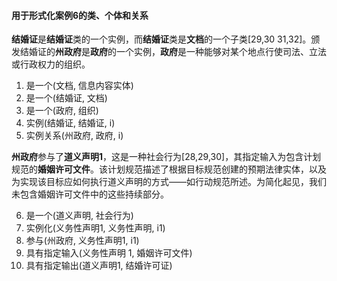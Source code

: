 #### 用于形式化案例6的类、个体和关系

**结婚证**是**结婚证**类的一个实例，而**结婚证**类是**文档**的一个子类[29,30 31,32]。颁发结婚证的**州政府**是**政府**的一个实例，**政府**是一种能够对某个地点行使司法、立法或行政权力的组织。

1. 是一个(文档, 信息内容实体)
2. 是一个(结婚证, 文档)
3. 是一个(政府, 组织)
4. 实例(结婚证, 结婚证, i)
5. 实例关系(州政府, 政府, i)

**州政府**参与了**道义声明1**，这是一种社会行为[28,29,30]，其指定输入为包含计划规范的**婚姻许可文件**。该计划规范描述了根据目标规范创建的预期法律实体，以及为实现该目标应如何执行道义声明的方式——如行动规范所述。为简化起见，我们未包含婚姻许可文件中的这些持续部分。

6. 是一个(道义声明, 社会行为)
7. 实例化(义务性声明1, 义务性声明, i1)
8. 参与(州政府, 义务性声明1, i1)
9. 具有指定输入(义务性声明 1, 婚姻许可文件)
10. 具有指定输出(道义声明1, 结婚许可证)
